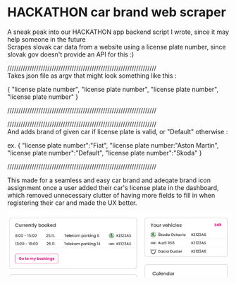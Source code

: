 # HACKATHON car brand web scraper

A sneak peak into our HACKATHON app backend script I wrote, since it may help someone in the future <br />
Scrapes slovak car data from a website using a license plate number, since slovak gov doesn't provide an API for this :)


///////////////////////////////////////////////////////////////////<br />
Takes json file as argv that might look something like this : 

{
"license plate number",
"license plate number",
"license plate number",
"license plate number"
}

///////////////////////////////////////////////////////////////////<br />


///////////////////////////////////////////////////////////////////<br />
And adds brand of given car if license plate is valid, or "Default" otherwise :

ex. 
{
"license plate number":"Fiat",
"license plate number:"Aston Martin",
"license plate number":"Default",
"license plate number":"Skoda"
}

///////////////////////////////////////////////////////////////////<br />

This made for a seamless and easy car brand and adeqate brand icon assignment once a user added their car's license plate in the dashboard, which removed unnecessary clutter of having more fields to fill in when registering their car and made the UX better. 

![Alt text](preview.png?raw=true "App integration")
